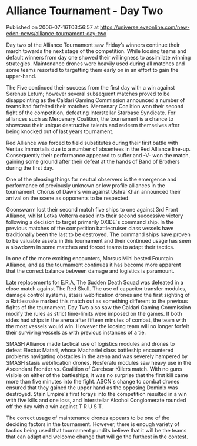 # Alliance Tournament - Day Two
Published on 2006-07-16T03:56:57 at https://universe.eveonline.com/new-eden-news/alliance-tournament-day-two

Day two of the Alliance Tournament saw Friday’s winners continue their march towards the next stage of the competition. While loosing teams and default winners from day one showed their willingness to assimilate winning strategies. Maintenance drones were heavily used during all matches and some teams resorted to targetting them early on in an effort to gain the upper-hand. 

The Five continued their success from the first day with a win against Serenus Letum; however several subsequent matches proved to be disappointing as the Caldari Gaming Commission announced a number of teams had forfeited their matches. Mercenary Coalition won their second fight of the competition, defeating Interstellar Starbase Syndicate. For alliances such as Mercenary Coalition, the tournament is a chance to showcase their unique destructive talents and redeem themselves after being knocked out of last years tournament. 

Red Alliance was forced to field substitutes during their first battle with Veritas Immortalis due to a number of absentees in the Red Alliance line-up. Consequently their performance appeared to suffer and -V- won the match, gaining some ground after their defeat at the hands of Band of Brothers during the first day. 

One of the pleasing things for neutral observers is the emergence and performance of previously unknown or low profile alliances in the tournament. Chorus of Dawn´s win against Ushra´Khan announced their arrival on the scene as opponents to be respected. 

Goonswarm lost their second match five ships to one against 3rd Front Alliance, whilst Lotka Volterra eased into their second successive victory following a decision to target primarily OXIDE´s command ship. In the previous matches of the competition battlecruiser class vessels have traditionally been the last to be destroyed. The command ships have proven to be valuable assets in this tournament and their continued usage has seen a slowdown in some matches and forced teams to adapt their tactics. 

In one of the more exciting encounters, Morsus Mihi bested Fountain Alliance, and as the tournament continues it has become more apparent that the correct balance between damage and logistics is paramount. 

Late replacements for E.R.A, The Sudden Death Squad was defeated in a close match against The Red Skull. The use of capacitor transfer modules, damage control systems, stasis webification drones and the first sighting of a Rattlesnake marked this match out as something different to the previous fights of the tournament. Day Two also saw the Caldari Gaming Commission modify the rules as strict time-limits were imposed on the games. If both sides had ships in the arena after fifteen minutes of combat, the team with the most vessels would win. However the loosing team will no longer forfeit their surviving vessels as with previous instances of a tie. 

SMASH Alliance made tactical use of logistics modules and drones to defeat Electus Matari, whose Machariel class battleship encountered problems navigating obstacles in the arena and was severely hampered by SMASH stasis webification drones. Nosferatu modules saw heavy use in the Ascendant Frontier vs. Coalition of Carebear Killers match. With no guns visible on either of the battleships, it was no surprise that the first kill came more than five minutes into the fight. ASCN´s change to combat drones ensured that they gained the upper hand as the opposing Dominix was destroyed. Stain Empire´s first forays into the competition resulted in a win with five kills and one loss, and Interstellar Alcohol Conglomerate rounded off the day with a win against T R U S T. 

The correct usage of maintenance drones appears to be one of the deciding factors in the tournament. However, there is enough variety of tactics being used that tournament pundits believe that it will be the teams that can adapt and welcome change that will go the furthest in the contest.
